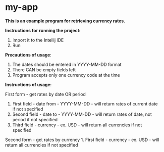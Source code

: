 # my-app
**This is an example program for retrieving currency rates.**

**Instructions for running the project:**
1. Import it to the Intellij IDE
2. Run

**Precautions of usage:**
1. The dates should be entered in YYYY-MM-DD format
2. There CAN be empty fields left
3. Program accepts only one currency code at the time


**Instructions of usage:**

First form - get rates by date OR period
  1. First field - date from - YYYY-MM-DD - will return rates of current date if not specified
  2. Second field - date to - YYYY-MM-DD - will return rates of date, not period if not specified
  3. Third field - currency - ex. USD - will return all currencies if not specified
  
Second form - get rates by currency
    1. First field - currency - ex. USD - will return all currencies if not specified
